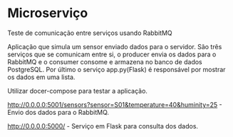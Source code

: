 # Microserviço
Teste de comunicação entre serviços usando RabbitMQ

Aplicação que simula um sensor enviado dados para o servidor. São três serviços que se comunicam entre si, o producer envia os dados para o RabbitMQ e o consumer consome e armazena no banco de dados PostgreSQL. Por último o serviço app.py(Flask) é responsável por mostrar os dados em uma lista.

Utilizar docer-compose para testar a aplicação.

http://0.0.0.0:5001/sensors?sensor=S01&temperature=40&huminity=25 - Envio dos dados para o RabbitMQ.

http://0.0.0.0:5000/ - Serviço em Flask para consulta dos dados.
